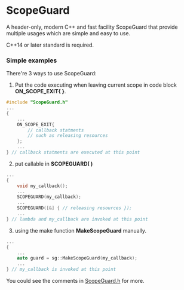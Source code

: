 # ScopeGuard
A header-only, modern C++ and fast facility ScopeGuard that provide multiple usages which are simple and easy to use.

C++14 or later standard is required.

### Simple examples

There're 3 ways to use ScopeGuard:

1. Put the code executing when leaving current scope in code block **ON_SCOPE_EXIT{ }**.
```C++
#include "ScopeGuard.h"
...
{
    ...
    ON_SCOPE_EXIT{
        // callback statments
        // such as releasing resources
    };
    ...
} // callback statments are executed at this point
```

2. put callable in **SCOPEGUARD( )**

```C++
...
{
    void my_callback();
    ...
    SCOPEGUARD(my_callback);
    ...
    SCOPEGUARD([&] { // releasing resources });
    ...
} // lambda and my_callback are invoked at this point
```

3. using the make function **MakeScopeGuard** manually.

```C++
...
{
    ...
    auto guard = sg::MakeScopeGuard(my_callback);
    ...
} // my_callback is invoked at this point
```

You could see the comments in [ScopeGuard.h](ScopeGuard/ScopeGuard.h) for more.












